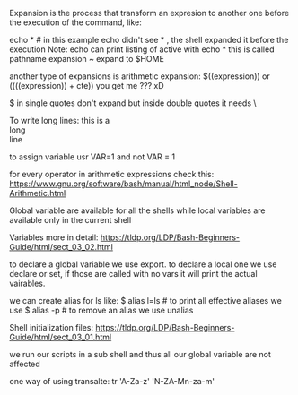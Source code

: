 Expansion is the process that transform an expresion to another one before the execution of the command, like:

echo *   # in this example echo didn't see * , the shell expanded it before the execution
Note: echo can print listing of active with echo * this is called pathname expansion
~ expand to $HOME

another type of expansions is arithmetic expansion: $((expression)) or $(($((expression)) + cte)) you get me ??? xD

$ in single quotes don't expand but inside double quotes it needs \

To write long lines:
this is a\
long\
line

to assign variable usr VAR=1 and not VAR = 1

for every operator in arithmetic expressions check this: https://www.gnu.org/software/bash/manual/html_node/Shell-Arithmetic.html

Global variable are available for all the shells while local variables are available only in the current shell

Variables more in detail: https://tldp.org/LDP/Bash-Beginners-Guide/html/sect_03_02.html

to declare a global variable we use export. to declare a local one we use declare or set, if those are called with no vars it will print the actual vairables.

we can create alias for ls like: $ alias l=ls # to print all effective aliases we use $ alias -p # to remove an alias we use unalias

Shell initialization files: https://tldp.org/LDP/Bash-Beginners-Guide/html/sect_03_01.html

we run our scripts in a sub shell and thus all our global variable are not affected

one way of using transalte: tr 'A-Za-z' 'N-ZA-Mn-za-m'
